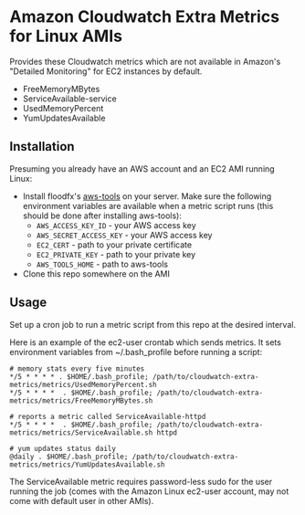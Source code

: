 Amazon Cloudwatch Extra Metrics for Linux AMIs
==============================================

Provides these Cloudwatch metrics which are not available in Amazon's "Detailed Monitoring" for EC2 instances by default.

* FreeMemoryMBytes
* ServiceAvailable-service
* UsedMemoryPercent
* YumUpdatesAvailable

Installation
------------
Presuming you already have an AWS account and an EC2 AMI running Linux:
* Install floodfx's [aws-tools](https://github.com/floodfx/aws-tools) on your server. Make sure the following environment variables are available when a metric script runs (this should be done after installing aws-tools):
	* `AWS_ACCESS_KEY_ID` - your AWS access key
	* `AWS_SECRET_ACCESS_KEY` - your AWS access key
	* `EC2_CERT` - path to your private certificate
	* `EC2_PRIVATE_KEY` - path to your private key
	* `AWS_TOOLS_HOME` - path to aws-tools
* Clone this repo somewhere on the AMI

Usage
-----
Set up a cron job to run a metric script from this repo at the desired interval. 

Here is an example of the ec2-user crontab which sends metrics. It sets environment variables from ~/.bash_profile before running a script:


	# memory stats every five minutes
	*/5 * * * * . $HOME/.bash_profile; /path/to/cloudwatch-extra-metrics/metrics/UsedMemoryPercent.sh
	*/5 * * * *  . $HOME/.bash_profile; /path/to/cloudwatch-extra-metrics/metrics/FreeMemoryMBytes.sh

	# reports a metric called ServiceAvailable-httpd
	*/5 * * * *  . $HOME/.bash_profile; /path/to/cloudwatch-extra-metrics/metrics/ServiceAvailable.sh httpd

	# yum updates status daily
	@daily . $HOME/.bash_profile; /path/to/cloudwatch-extra-metrics/metrics/YumUpdatesAvailable.sh

The ServiceAvailable metric requires password-less sudo for the user running the job (comes with the Amazon Linux ec2-user account, may not come with default user in other AMIs).
